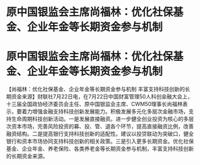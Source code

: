 # 原中国银监会主席尚福林：优化社保基金、企业年金等长期资金参与机制

# 原中国银监会主席尚福林：优化社保基金、企业年金等长期资金参与机制

【尚福林：优化社保基金、企业年金等长期资金参与机制
丰富支持科技创新的长期资金来源】财联社7月22日电，在7月22日中国财富管理50人科创金融大会上，十三届全国政协经济委员会主任、原中国银监会主席、CWM50理事长尚福林表示，要着力增强金融支持科技创新发展能力。积极发展多元化多层次金融市场，支持生命周期科技创新活动。一是发展直接融资。进一步健全创业投资为核心的多层次资本市场，完善风险投资的募、投、管、退各个环节，提高直接融资比例，改善融资结构。二是提高银行支持科技创新的适配性。建议以投贷联动为突破口，健全银行和资本市场协同支持科技创新的相关政策。三是引入更多长期资金。优化社保基金、企业年金、养老保险、各类养老金等长期资金参与机制，丰富支持科技创新的长期资金来源。

